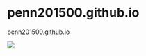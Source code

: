 # penn201500.github.io
penn201500.github.io 

![](http://o7ubfyghw.bkt.clouddn.com/hugo%20published%20and%20can%20count%20pv%20of%20site,post,%20and%20add%20pre-next%20function.jpg)
